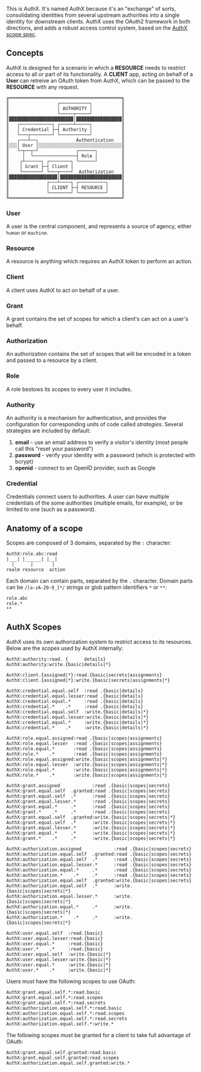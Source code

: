 This is AuthX. It's named AuthX because it's an "exchange" of sorts, consolidating identities from several upstream authorities into a single identity for downstream clients. AuthX uses the OAuth2 framework in both directions, and adds a robust access control system, based on the [AuthX scope spec](../scopes).

## Concepts

AuthX is designed for a scenario in which a **RESOURCE** needs to restrict access to all or part of its functionality. A **CLIENT** app, acting on behalf of a **User** can retreive an OAuth token from AuthX, which can be passed to the **RESOURCE** with any request.

```
╔══════════════════════════════════════════╗
║                  ┌───────────┐           ║
║                  │ AUTHORITY │           ║
║                  └─────┬─────┘           ║
║▓▓▓▓▓▓▓▓▓▓▓▓▓▓▓▓▓▓▓▓▓▓▓▓│▓▓▓▓▓▓▓▓▓▓▓▓▓▓▓▓▓║
║   ┌────────────┐ ┌─────┴─────┐           ║
║   │ Credential ├─┤ Authority │           ║
║   └───┬────────┘ └───────────┘           ║
║   ┌───┴──┐              Authentication   ║
║░░░│ User │░░░░░░░░░░░░░░░░░░░░░░░░░░░░░░░║
║   └─┬──┬─┘              ┌──────┐         ║
║     │  └────────────────┤ Role │         ║
║    ┌┴──────┐ ┌────────┐ └──────┘         ║
║    │ Grant ├─┤ Client │                  ║
║    └───────┘ └───┬────┘  Authorization   ║
║▓▓▓▓▓▓▓▓▓▓▓▓▓▓▓▓▓▓│▓▓▓▓▓▓▓▓▓▓▓▓▓▓▓▓▓▓▓▓▓▓▓║
║              ┌───┴────┐ ┌──────────┐     ║
║              │ CLIENT ├─┤ RESOURCE │     ║
║              └────────┘ └──────────┘     ║
╚══════════════════════════════════════════╝
```

### User

A user is the central component, and represents a source of agency, either `human` or `machine`.

### Resource

A resource is anything which requires an AuthX token to perform an action.

### Client

A client uses AuthX to act on behalf of a user.

### Grant

A grant contains the set of scopes for which a client's can act on a user's behalf.

### Authorization

An authorization contains the set of scopes that will be encoded in a token and passed to a resource by a client.

### Role

A role bestows its scopes to every user it includes.

### Authority

An authority is a mechanism for authentication, and provides the configuration for corresponding units of code called _strategies_. Several strategies are included by default:

1. **email** - use an email address to verify a visitor's identity (most people call this "reset your password")
2. **password** - verify your identity with a password (which is protected with bcrypt)
3. **openid** - connect to an OpenID provider, such as Google

### Credential

Credentials connect users to authorities. A user can have multiple credentials of the some authorities (multiple emails, for example), or be limited to one (such as a password).

## Anatomy of a scope

Scopes are composed of 3 domains, separated by the `:` character:

```
AuthX:role.abc:read
|___| |______| |__|
  |      |       |
realm resource  action

```

Each domain can contain parts, separated by the `.` character. Domain parts can be `/[a-zA-Z0-9_]*/` strings or glob pattern identifiers `*` or `**`:

```
role.abc
role.*
**
```

## AuthX Scopes

AuthX uses its own authorization system to restrict access to its resources. Below are the scopes used by AuthX internally:

```
AuthX:authority:read. {      details}
AuthX:authority:write.{basic|details|*}

AuthX:client.{assigned|*}:read.{basic|secrets|assignments}
AuthX:client.{assigned|*}:write.{basic|secrets|assignments|*}

AuthX:credential.equal.self  :read .{basic|details}
AuthX:credential.equal.lesser:read .{basic|details}
AuthX:credential.equal.*     :read .{basic|details}
AuthX:credential.*    .*     :read .{basic|details}
AuthX:credential.equal.self  :write.{basic|details|*}
AuthX:credential.equal.lesser:write.{basic|details|*}
AuthX:credential.equal.*     :write.{basic|details|*}
AuthX:credential.*    .*     :write.{basic|details|*}

AuthX:role.equal.assigned:read .{basic|scopes|assignments}
AuthX:role.equal.lesser  :read .{basic|scopes|assignments}
AuthX:role.equal.*       :read .{basic|scopes|assignments}
AuthX:role.*    .*       :read .{basic|scopes|assignments}
AuthX:role.equal.assigned:write.{basic|scopes|assignments|*}
AuthX:role.equal.lesser  :write.{basic|scopes|assignments|*}
AuthX:role.equal.*       :write.{basic|scopes|assignments|*}
AuthX:role.*    .*       :write.{basic|scopes|assignments|*}

AuthX:grant.assigned            :read .{basic|scopes|secrets}
AuthX:grant.equal.self  .granted:read .{basic|scopes|secrets}
AuthX:grant.equal.self  .*      :read .{basic|scopes|secrets}
AuthX:grant.equal.lesser.*      :read .{basic|scopes|secrets}
AuthX:grant.equal.*     .*      :read .{basic|scopes|secrets}
AuthX:grant.*    .*     .*      :read .{basic|scopes|secrets}
AuthX:grant.equal.self  .granted:write.{basic|scopes|secrets|*}
AuthX:grant.equal.self  .*      :write.{basic|scopes|secrets|*}
AuthX:grant.equal.lesser.*      :write.{basic|scopes|secrets|*}
AuthX:grant.equal.*     .*      :write.{basic|scopes|secrets|*}
AuthX:grant.*    .*     .*      :write.{basic|scopes|secrets|*}

AuthX:authorization.assigned            :read .{basic|scopes|secrets}
AuthX:authorization.equal.self  .granted:read .{basic|scopes|secrets}
AuthX:authorization.equal.self  .*      :read .{basic|scopes|secrets}
AuthX:authorization.equal.lesser.*      :read .{basic|scopes|secrets}
AuthX:authorization.equal.*     .*      :read .{basic|scopes|secrets}
AuthX:authorization.*    .*     .*      :read .{basic|scopes|secrets}
AuthX:authorization.equal.self  .granted:write.{basic|scopes|secrets}
AuthX:authorization.equal.self  .*      :write.{basic|scopes|secrets|*}
AuthX:authorization.equal.lesser.*      :write.{basic|scopes|secrets|*}
AuthX:authorization.equal.*     .*      :write.{basic|scopes|secrets|*}
AuthX:authorization.*    .*     .*      :write.{basic|scopes|secrets|*}

AuthX:user.equal.self  :read.{basic}
AuthX:user.equal.lesser:read.{basic}
AuthX:user.equal.*     :read.{basic}
AuthX:user.*    .*     :read.{basic}
AuthX:user.equal.self  :write.{basic|*}
AuthX:user.equal.lesser:write.{basic|*}
AuthX:user.equal.*     :write.{basic|*}
AuthX:user.*    .*     :write.{basic|*}
```

Users must have the following scopes to use OAuth:

```
AuthX:grant.equal.self.*:read.basic
AuthX:grant.equal.self.*:read.scopes
AuthX:grant.equal.self.*:read.secrets
AuthX:authorization.equal.self.*:read.basic
AuthX:authorization.equal.self.*:read.scopes
AuthX:authorization.equal.self.*:read.secrets
AuthX:authorization.equal.self.*:write.*
```

The following scopes must be granted for a client to take full advantage of OAuth:

```
AuthX:grant.equal.self.granted:read.basic
AuthX:grant.equal.self.granted:read.scopes
AuthX:authorization.equal.self.granted:write.*
```
